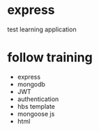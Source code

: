 # express
test learning application
# follow training
  - express
  - mongodb
  - JWT
  - authentication
  - hbs template
  - mongoose js
  - html
